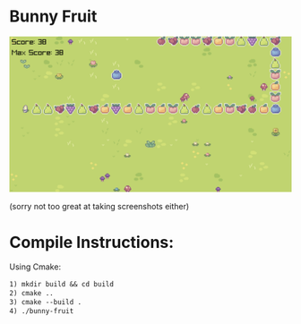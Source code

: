 # Bunny Fruit

![screenshot](screenshot.png)

(sorry not too great at taking screenshots either)


# Compile Instructions:
Using Cmake:

    1) mkdir build && cd build
    2) cmake ..
    3) cmake --build .
    4) ./bunny-fruit

